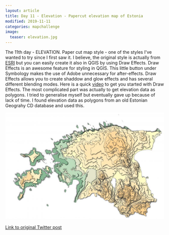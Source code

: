 ```yaml
---
layout: article
title: Day 11 - Elevation - Papercut elevation map of Estonia
modified: 2019-11-11
categories: mapchallenge
image:
  teaser: elevation.jpg
---
```


The 11th day - ELEVATION. Paper cut map style - one of the styles I've wanted to try since I first saw it. I believe, the original style is actually from [ESRI](https://esri-styles.maps.arcgis.com/home/item.html?id=6c01b3d015ce40eca7846941d6313fe8) but you can easily create it also in QGIS by using Draw Effects. Draw Effects is an awesome feature for styling  in QGIS. This little button under Symbology makes the use of Adobe unnecessary for after-effects. Draw Effects allows you to create shaddow and glow effects and has several different blending modes. Here is a quick [video](https://www.youtube.com/watch?v=t2gAUlM5Lvc) to get you started with Draw Effects.  The most complicated part was actually to get elevation data as polygons. I tried to generalise myself but eventually gave up because of lack of time. I found elevation data as polygons from an old Estonian Geograhy CD database and used this. 

![image of day 11 post](../../images/elevation.jpg)

[Link to original Twitter post](https://twitter.com/evelynuuemaa/status/1193888748162953217)
